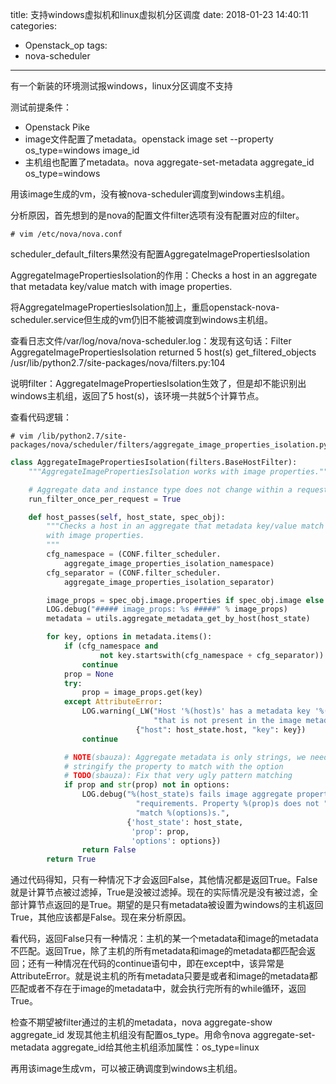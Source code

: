 title: 支持windows虚拟机和linux虚拟机分区调度
date: 2018-01-23 14:40:11
categories:
- Openstack_op
tags:
- nova-scheduler
---

有一个新装的环境测试报windows，linux分区调度不支持

测试前提条件：
* Openstack Pike
* image文件配置了metadata。openstack image set --property os_type=windows image_id
* 主机组也配置了metadata。nova aggregate-set-metadata aggregate_id os_type=windows

用该image生成的vm，没有被nova-scheduler调度到windows主机组。

<!-- more -->

分析原因，首先想到的是nova的配置文件filter选项有没有配置对应的filter。

    # vim /etc/nova/nova.conf

scheduler_default_filters果然没有配置AggregateImagePropertiesIsolation

AggregateImagePropertiesIsolation的作用：Checks a host in an aggregate that metadata key/value match with image properties.

将AggregateImagePropertiesIsolation加上，重启openstack-nova-scheduler.service但生成的vm仍旧不能被调度到windows主机组。

查看日志文件/var/log/nova/nova-scheduler.log：发现有这句话：Filter AggregateImagePropertiesIsolation returned 5 host(s) get_filtered_objects /usr/lib/python2.7/site-packages/nova/filters.py:104

说明filter：AggregateImagePropertiesIsolation生效了，但是却不能识别出windows主机组，返回了5 host(s)，该环境一共就5个计算节点。

查看代码逻辑：

    # vim /lib/python2.7/site-packages/nova/scheduler/filters/aggregate_image_properties_isolation.py

```python
class AggregateImagePropertiesIsolation(filters.BaseHostFilter):
    """AggregateImagePropertiesIsolation works with image properties."""

    # Aggregate data and instance type does not change within a request
    run_filter_once_per_request = True

    def host_passes(self, host_state, spec_obj):
        """Checks a host in an aggregate that metadata key/value match
        with image properties.
        """
        cfg_namespace = (CONF.filter_scheduler.
            aggregate_image_properties_isolation_namespace)
        cfg_separator = (CONF.filter_scheduler.
            aggregate_image_properties_isolation_separator)

        image_props = spec_obj.image.properties if spec_obj.image else {}
        LOG.debug("##### image_props: %s #####" % image_props)
        metadata = utils.aggregate_metadata_get_by_host(host_state)

        for key, options in metadata.items():
            if (cfg_namespace and
                    not key.startswith(cfg_namespace + cfg_separator)):
                continue
            prop = None
            try:
                prop = image_props.get(key)
            except AttributeError:
                LOG.warning(_LW("Host '%(host)s' has a metadata key '%(key)s' "
                                "that is not present in the image metadata."),
                            {"host": host_state.host, "key": key})
                continue

            # NOTE(sbauza): Aggregate metadata is only strings, we need to
            # stringify the property to match with the option
            # TODO(sbauza): Fix that very ugly pattern matching
            if prop and str(prop) not in options:
                LOG.debug("%(host_state)s fails image aggregate properties "
                            "requirements. Property %(prop)s does not "
                            "match %(options)s.",
                          {'host_state': host_state,
                           'prop': prop,
                           'options': options})
                return False
        return True

```

通过代码得知，只有一种情况下才会返回False，其他情况都是返回True。False就是计算节点被过滤掉，True是没被过滤掉。现在的实际情况是没有被过滤，全部计算节点返回的是True。期望的是只有metadata被设置为windows的主机返回True，其他应该都是False。现在来分析原因。

看代码，返回False只有一种情况：主机的某一个metadata和image的metadata不匹配。返回True，除了主机的所有metadata和image的metadata都匹配会返回；还有一种情况在代码的continue语句中，即在except中，该异常是AttributeError。就是说主机的所有metadata只要是或者和image的metadata都匹配或者不存在于image的metadata中，就会执行完所有的while循环，返回True。

检查不期望被filter通过的主机的metadata，nova aggregate-show aggregate_id 发现其他主机组没有配置os_type。用命令nova aggregate-set-metadata aggregate_id给其他主机组添加属性：os_type=linux

再用该image生成vm，可以被正确调度到windows主机组。
